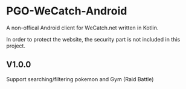 # PGO-WeCatch-Android

A non-offical Android client for WeCatch.net written in Kotlin.

In order to protect the website, the security part is not included in this project.

## V1.0.0

Support searching/filtering pokemon and Gym (Raid Battle)